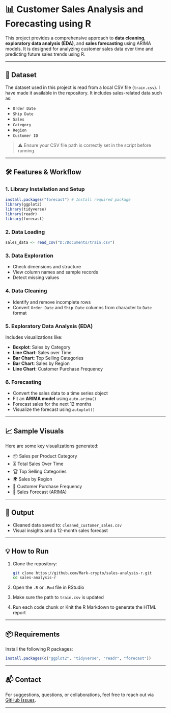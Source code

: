 
# 📊 Customer Sales Analysis and Forecasting using R

This project provides a comprehensive approach to **data cleaning**, **exploratory data analysis (EDA)**, and **sales forecasting** using ARIMA models.
It is designed for analyzing customer sales data over time and predicting future sales trends using R.

---

## 📁 Dataset

The dataset used in this project is read from a local CSV file (`train.csv`). I have made it available in the repository. It includes sales-related data such as:

- `Order Date`
- `Ship Date`
- `Sales`
- `Category`
- `Region`
- `Customer ID`

> ⚠️ Ensure your CSV file path is correctly set in the script before running.

---

## 🛠️ Features & Workflow

### 1. **Library Installation and Setup**
```r
install.packages("forecast") # Install required package
library(ggplot2)
library(tidyverse)
library(readr)
library(forecast)
```

### 2. **Data Loading**
```r
sales_data <- read_csv("D:/Documents/train.csv")
```

### 3. **Data Exploration**
- Check dimensions and structure
- View column names and sample records
- Detect missing values

### 4. **Data Cleaning**
- Identify and remove incomplete rows
- Convert `Order Date` and `Ship Date` columns from character to `Date` format

### 5. **Exploratory Data Analysis (EDA)**
Includes visualizations like:
- **Boxplot**: Sales by Category
- **Line Chart**: Sales over Time
- **Bar Chart**: Top Selling Categories
- **Bar Chart**: Sales by Region
- **Line Chart**: Customer Purchase Frequency

### 6. **Forecasting**
- Convert the sales data to a time series object
- Fit an **ARIMA model** using `auto.arima()`
- Forecast sales for the next 12 months
- Visualize the forecast using `autoplot()`

---

## 📈 Sample Visuals

Here are some key visualizations generated:

- 📦 Sales per Product Category
- ⏳ Total Sales Over Time
- 🏆 Top Selling Categories
- 🌍 Sales by Region
- 👤 Customer Purchase Frequency
- 🔮 Sales Forecast (ARIMA)

---

## 🧪 Output

- Cleaned data saved to: `cleaned_customer_sales.csv`
- Visual insights and a 12-month sales forecast

---

## 💡 How to Run

1. Clone the repository:
   ```bash
   git clone https://github.com/Mark-crypto/sales-analysis-r.git
   cd sales-analysis-r
   ```

2. Open the `.R` or `.Rmd` file in RStudio

3. Make sure the path to `train.csv` is updated

4. Run each code chunk or Knit the R Markdown to generate the HTML report

---

## 📦 Requirements

Install the following R packages:

```r
install.packages(c("ggplot2", "tidyverse", "readr", "forecast"))
```
---

## 📬 Contact

For suggestions, questions, or collaborations, feel free to reach out via [GitHub Issues](https://github.com/Mark-crypto/Customer-Sales-Analysis/issues).

---
